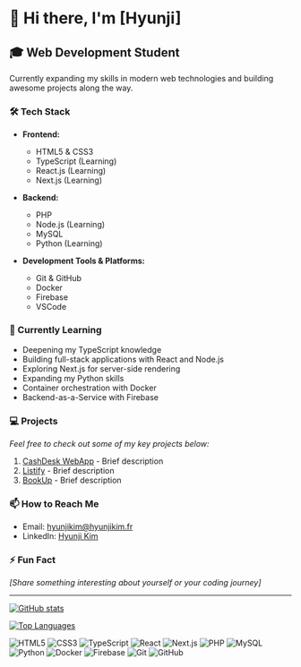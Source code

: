 # 👋 Hi there, I'm [Hyunji]

## 🎓 Web Development Student
Currently expanding my skills in modern web technologies and building awesome projects along the way.

### 🛠️ Tech Stack
- **Frontend:**
  - HTML5 & CSS3
  - TypeScript (Learning)
  - React.js (Learning)
  - Next.js (Learning)

- **Backend:**
  - PHP
  - Node.js (Learning)
  - MySQL
  - Python (Learning)

- **Development Tools & Platforms:**
  - Git & GitHub
  - Docker
  - Firebase
  - VSCode

### 🌱 Currently Learning
- Deepening my TypeScript knowledge
- Building full-stack applications with React and Node.js
- Exploring Next.js for server-side rendering
- Expanding my Python skills
- Container orchestration with Docker
- Backend-as-a-Service with Firebase

### 💻 Projects
*Feel free to check out some of my key projects below:*

1. [CashDesk WebApp](link) - Brief description
2. [Listify](link) - Brief description
3. [BookUp](link) - Brief description

### 📫 How to Reach Me
- Email: hyunjikim@hyunjikim.fr
- LinkedIn: [Hyunji Kim](www.linkedin.com/in/hyunjikimpro)

### ⚡ Fun Fact
*[Share something interesting about yourself or your coding journey]*

---
[![GitHub stats](https://github-readme-stats.vercel.app/api?username=HyunjiiKim&show_icons=true&theme=dracula)](https://github.com/anuraghazra/github-readme-stats)

[![Top Languages](https://github-readme-stats.vercel.app/api/top-langs/?HyunjiiKim=YourGitHubUsername&layout=compact&theme=dracula)](https://github.com/anuraghazra/github-readme-stats)

<p align="left">
  <img src="https://img.shields.io/badge/HTML5-E34F26?style=for-the-badge&logo=html5&logoColor=white" alt="HTML5" />
  <img src="https://img.shields.io/badge/CSS3-1572B6?style=for-the-badge&logo=css3&logoColor=white" alt="CSS3" />
  <img src="https://img.shields.io/badge/TypeScript-007ACC?style=for-the-badge&logo=typescript&logoColor=white" alt="TypeScript" />
  <img src="https://img.shields.io/badge/React-20232A?style=for-the-badge&logo=react&logoColor=61DAFB" alt="React" />
  <img src="https://img.shields.io/badge/Next.js-000000?style=for-the-badge&logo=next.js&logoColor=white" alt="Next.js" />
  <img src="https://img.shields.io/badge/PHP-777BB4?style=for-the-badge&logo=php&logoColor=white" alt="PHP" />
  <img src="https://img.shields.io/badge/MySQL-00000F?style=for-the-badge&logo=mysql&logoColor=white" alt="MySQL" />
  <img src="https://img.shields.io/badge/Python-3776AB?style=for-the-badge&logo=python&logoColor=white" alt="Python" />
  <img src="https://img.shields.io/badge/Docker-2496ED?style=for-the-badge&logo=docker&logoColor=white" alt="Docker" />
  <img src="https://img.shields.io/badge/Firebase-FFCA28?style=for-the-badge&logo=firebase&logoColor=black" alt="Firebase" />
  <img src="https://img.shields.io/badge/Git-F05032?style=for-the-badge&logo=git&logoColor=white" alt="Git" />
  <img src="https://img.shields.io/badge/GitHub-181717?style=for-the-badge&logo=github&logoColor=white" alt="GitHub" />
</p>
